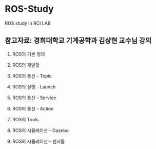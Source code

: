# ROS-Study
ROS study in RCI LAB

## 참고자료: 경희대학교 기계공학과 김상현 교수님 강의

1. ROS의 기본 정의
   
2. ROS의 개발툴
3. ROS의 통신 - Topic
4. ROS의 실행 - Launch
5. ROS의 통신 - Service
6. ROS의 통신 - Action
7. ROS의 Tools
8. ROS의 시뮬레이션 - Gazebo
9.  ROS의 시뮬레이션 - 센서들